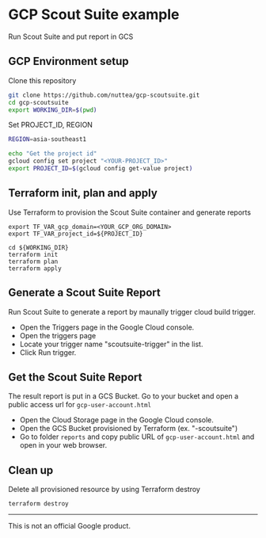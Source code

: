 # GCP Scout Suite example

Run Scout Suite and put report in GCS

## GCP Environment setup

Clone this repository

```sh
git clone https://github.com/nuttea/gcp-scoutsuite.git
cd gcp-scoutsuite
export WORKING_DIR=$(pwd)
```

Set PROJECT_ID, REGION

```sh
REGION=asia-southeast1

echo "Get the project id"
gcloud config set project "<YOUR-PROJECT_ID>"
export PROJECT_ID=$(gcloud config get-value project)
```

## Terraform init, plan and apply

Use Terraform to provision the Scout Suite container and generate reports

```
export TF_VAR_gcp_domain=<YOUR_GCP_ORG_DOMAIN>
export TF_VAR_project_id=${PROJECT_ID}

cd ${WORKING_DIR}
terraform init
terraform plan
terraform apply
```

## Generate a Scout Suite Report

Run Scout Suite to generate a report by maunally trigger cloud build trigger.

- Open the Triggers page in the Google Cloud console.
- Open the triggers page
- Locate your trigger name "scoutsuite-trigger" in the list.
- Click Run trigger.

## Get the Scout Suite Report

The result report is put in a GCS Bucket. Go to your bucket and open a public access url for `gcp-user-account.html`

- Open the Cloud Storage page in the Google Cloud console.
- Open the GCS Bucket provisioned by Terraform (ex. "<YOUR PROJECT ID>-scoutsuite")
- Go to folder `reports` and copy public URL of `gcp-user-account.html` and open in your web browser.

## Clean up

Delete all provisioned resource by using Terraform destroy

```
terraform destroy
```

-------

This is not an official Google product.